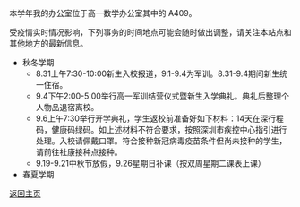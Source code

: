 本学年我的办公室位于高一数学办公室其中的 A409。

受疫情实时情况影响，下列事务的时间地点可能会随时做出调整，请关注本站点和其他地方的最新信息。

* 秋冬学期
  * 8.31上午7:30-10:00新生入校报道，9.1-9.4为军训。8.31-9.4期间新生统一住宿。
  * 9.4下午2:00-5:00举行高一军训结营仪式暨新生入学典礼。典礼后整理个人物品退宿离校。
  * 9.6上午7:30举行开学典礼，学生返校前准备好如下材料：14天在深行程码，健康码绿码。如上述材料不符合要求，按照深圳市疾控中心指引进行处理。入校请佩戴口罩。符合接种新冠病毒疫苗条件但尚未接种的学生，请前往社康接种点接种。
  * 9.19-9.21中秋节放假，9.26星期日补课（按双周星期二课表上课）
* 春夏学期

[返回主页](https://qiuszms.github.io)
